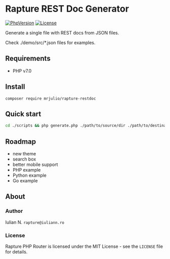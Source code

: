# Rapture REST Doc Generator


[![PhpVersion](https://img.shields.io/badge/php-7.0-orange.svg?style=flat-square)](#)
[![License](https://img.shields.io/badge/license-MIT-blue.svg?style=flat-square)](#)

Generate a single file with REST docs from JSON files.

Check ./demo/src/*.json files for examples.

## Requirements

- PHP v7.0

## Install

```
composer require mrjulio/rapture-restdoc
```

## Quick start

```bash
cd ./scripts && php generate.php ./path/to/source/dir ./path/to/destination/index.html ./path/to/config.json
```

## Roadmap

- new theme
- search box
- better mobile support
- PHP example
- Python example
- Go example

## About

### Author

Iulian N. `rapture@iuliann.ro`

### License

Rapture PHP Router is licensed under the MIT License - see the `LICENSE` file for details.
